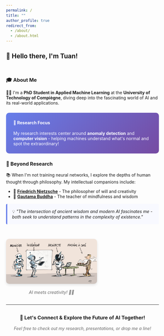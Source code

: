 ```yaml
---
permalink: /
title: ""
author_profile: true
redirect_from: 
  - /about/
  - /about.html
---
```


## 👋 **Hello there, I'm Tuan!**

<div style="display: flex; flex-wrap: wrap; gap: 2rem; align-items: flex-start; margin: 2rem 0;">
  <div style="flex: 1; min-width: 300px;">
    
### 🎓 About Me
👨‍💻 I'm a **PhD Student in Applied Machine Learning** at the **University of Technology of Compiègne**, diving deep into the fascinating world of AI and its real-world applications.

<div style="background: linear-gradient(135deg, #667eea 0%, #764ba2 100%); padding: 1.5rem; border-radius: 10px; color: white; margin: 1.5rem 0;">
  <h4 style="color: white; margin-top: 0;">🔬 Research Focus</h4>
  <p style="margin-bottom: 0;">My research interests center around <strong>anomaly detection</strong> and <strong>computer vision</strong> - helping machines understand what's normal and spot the extraordinary!</p>
</div>

### 🧠 Beyond Research
📚 When I'm not training neural networks, I explore the depths of human thought through philosophy. My intellectual companions include:
- 💭 **[Friedrich Nietzsche](https://fr.wikipedia.org/wiki/Friedrich_Nietzsche)** - The philosopher of will and creativity
- 🧘 **[Gautama Buddha](https://en.wikipedia.org/wiki/The_Buddha)** - The teacher of mindfulness and wisdom

<div style="background: #f8f9ff; padding: 1rem; border-left: 4px solid #667eea; margin: 1rem 0; border-radius: 4px;">
  💡 <em>"The intersection of ancient wisdom and modern AI fascinates me - both seek to understand patterns in the complexity of existence."</em>
</div>

  </div>
  <div style="flex: 0 0 300px;">
    <img src="/images/AI meme.jpeg" alt="AI and content writing" style="width: 100%; border-radius: 10px; box-shadow: 0 4px 8px rgba(0,0,0,0.1);">
    <div style="text-align: center; margin-top: 1rem; font-style: italic; color: #666;">
      AI meets creativity! 🤖✨
    </div>
  </div>
</div>

---

<div style="text-align: center; margin: 2rem 0;">
  <h3>🚀 Let's Connect & Explore the Future of AI Together!</h3>
  <p style="color: #666; font-style: italic;">Feel free to check out my research, presentations, or drop me a line!</p>
</div>

